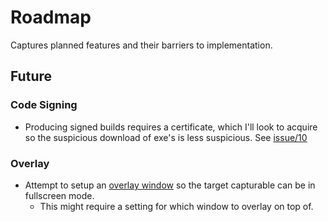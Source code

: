 # Roadmap

Captures planned features and their barriers to implementation.

## Future

### Code Signing

* Producing signed builds requires a certificate, which I'll look to acquire so the suspicious download of exe's is less suspicious. See [issue/10](https://github.com/AnEmortalKid/avocapture/issues/10)


### Overlay

* Attempt to setup an [overlay window](https://github.com/TheMightyPenguin/electron-overlay-window) so the target capturable can be in fullscreen mode.
  * This might require a setting for which window to overlay on top of.
